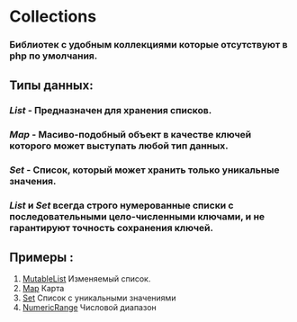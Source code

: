 
# Collections

### Библиотек с удобным коллекциями которые отсутствуют в php по умолчания.


## Типы данных:

### _List_ - Предназначен для хранения списков.
### _Map_ - Масиво-подобный объект в качестве ключей которого может выступать любой тип данных.
### _Set_ - Список, который может хранить только уникальные значения.

### _List_ и _Set_ всегда строго нумерованные списки с последовательными цело-численными ключами, и не гарантируют точность сохранения ключей.

## Примеры :
1. [MutableList](/src/Readmes/Lists/MutableList.readme.md) Изменяемый список.
2. [Map](/src/Readmes/Maps/Map.readme.md) Карта
3. [Set](/src/Readmes/Sets/Set.readme.md) Список с уникальными значениями
4. [NumericRange](/src/Readmes/Renges/NumericRenge.readme.md) Числовой диапазон


